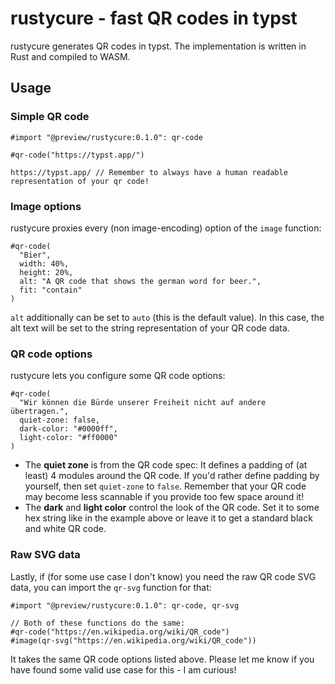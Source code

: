 # rustycure - fast QR codes in typst

rustycure generates QR codes in typst.
The implementation is written in Rust and compiled to WASM.

## Usage

### Simple QR code

```typst
#import "@preview/rustycure:0.1.0": qr-code

#qr-code("https://typst.app/")

https://typst.app/ // Remember to always have a human readable representation of your qr code!
```

### Image options

rustycure proxies every (non image-encoding) option of the `image` function:

```typst
#qr-code(
  "Bier",
  width: 40%,
  height: 20%,
  alt: "A QR code that shows the german word for beer.",
  fit: "contain"
)
```

`alt` additionally can be set to `auto` (this is the default value). In this case, the alt text will be set to the string representation of your QR code data.

### QR code options

rustycure lets you configure some QR code options:

```typst
#qr-code(
  "Wir können die Bürde unserer Freiheit nicht auf andere übertragen.",
  quiet-zone: false,
  dark-color: "#0000ff",
  light-color: "#ff0000"
)
```

- The **quiet zone** is from the QR code spec: It defines a padding of (at least) 4 modules around the QR code. If you'd rather define padding by yourself, then set `quiet-zone` to `false`. Remember that your QR code may become less scannable if you provide too few space around it!
- The **dark** and **light color** control the look of the QR code. Set it to some hex string like in the example above or leave it to get a standard black and white QR code.

### Raw SVG data

Lastly, if (for some use case I don't know) you need the raw QR code SVG data, you can import the `qr-svg` function for that:

```typst
#import "@preview/rustycure:0.1.0": qr-code, qr-svg

// Both of these functions do the same:
#qr-code("https://en.wikipedia.org/wiki/QR_code") 
#image(qr-svg("https://en.wikipedia.org/wiki/QR_code"))
```

It takes the same QR code options listed above.
Please let me know if you have found some valid use case for this - I am curious!
